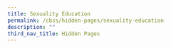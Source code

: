 ```yaml
---
title: Sexuality Education
permalink: /cbss/hidden-pages/sexuality-education
description: ""
third_nav_title: Hidden Pages
---
```

